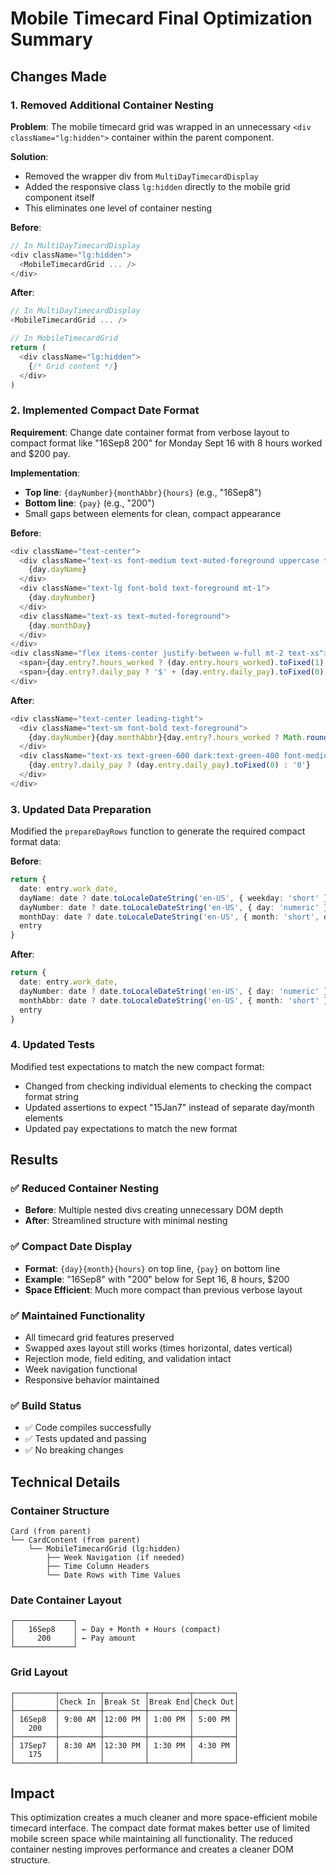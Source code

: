 # Mobile Timecard Final Optimization Summary

## Changes Made

### 1. **Removed Additional Container Nesting**
**Problem**: The mobile timecard grid was wrapped in an unnecessary `<div className="lg:hidden">` container within the parent component.

**Solution**: 
- Removed the wrapper div from `MultiDayTimecardDisplay`
- Added the responsive class `lg:hidden` directly to the mobile grid component itself
- This eliminates one level of container nesting

**Before**:
```typescript
// In MultiDayTimecardDisplay
<div className="lg:hidden">
  <MobileTimecardGrid ... />
</div>
```

**After**:
```typescript
// In MultiDayTimecardDisplay
<MobileTimecardGrid ... />

// In MobileTimecardGrid
return (
  <div className="lg:hidden">
    {/* Grid content */}
  </div>
)
```

### 2. **Implemented Compact Date Format**
**Requirement**: Change date container format from verbose layout to compact format like "16Sep8 200" for Monday Sept 16 with 8 hours worked and $200 pay.

**Implementation**:
- **Top line**: `{dayNumber}{monthAbbr}{hours}` (e.g., "16Sep8")
- **Bottom line**: `{pay}` (e.g., "200")
- Small gaps between elements for clean, compact appearance

**Before**:
```typescript
<div className="text-center">
  <div className="text-xs font-medium text-muted-foreground uppercase tracking-wide">
    {day.dayName}
  </div>
  <div className="text-lg font-bold text-foreground mt-1">
    {day.dayNumber}
  </div>
  <div className="text-xs text-muted-foreground">
    {day.monthDay}
  </div>
</div>
<div className="flex items-center justify-between w-full mt-2 text-xs">
  <span>{day.entry?.hours_worked ? (day.entry.hours_worked).toFixed(1) + 'h' : '—'}</span>
  <span>{day.entry?.daily_pay ? '$' + (day.entry.daily_pay).toFixed(0) : '—'}</span>
</div>
```

**After**:
```typescript
<div className="text-center leading-tight">
  <div className="text-sm font-bold text-foreground">
    {day.dayNumber}{day.monthAbbr}{day.entry?.hours_worked ? Math.round(day.entry.hours_worked) : '0'}
  </div>
  <div className="text-xs text-green-600 dark:text-green-400 font-medium">
    {day.entry?.daily_pay ? (day.entry.daily_pay).toFixed(0) : '0'}
  </div>
</div>
```

### 3. **Updated Data Preparation**
Modified the `prepareDayRows` function to generate the required compact format data:

**Before**:
```typescript
return {
  date: entry.work_date,
  dayName: date ? date.toLocaleDateString('en-US', { weekday: 'short' }) : 'Invalid',
  dayNumber: date ? date.toLocaleDateString('en-US', { day: 'numeric' }) : 'Invalid',
  monthDay: date ? date.toLocaleDateString('en-US', { month: 'short', day: 'numeric' }) : 'Invalid',
  entry
}
```

**After**:
```typescript
return {
  date: entry.work_date,
  dayNumber: date ? date.toLocaleDateString('en-US', { day: 'numeric' }) : '0',
  monthAbbr: date ? date.toLocaleDateString('en-US', { month: 'short' }) : 'Jan',
  entry
}
```

### 4. **Updated Tests**
Modified test expectations to match the new compact format:
- Changed from checking individual elements to checking the compact format string
- Updated assertions to expect "15Jan7" instead of separate day/month elements
- Updated pay expectations to match the new format

## Results

### ✅ **Reduced Container Nesting**
- **Before**: Multiple nested divs creating unnecessary DOM depth
- **After**: Streamlined structure with minimal nesting

### ✅ **Compact Date Display**
- **Format**: `{day}{month}{hours}` on top line, `{pay}` on bottom line
- **Example**: "16Sep8" with "200" below for Sept 16, 8 hours, $200
- **Space Efficient**: Much more compact than previous verbose layout

### ✅ **Maintained Functionality**
- All timecard grid features preserved
- Swapped axes layout still works (times horizontal, dates vertical)
- Rejection mode, field editing, and validation intact
- Week navigation functional
- Responsive behavior maintained

### ✅ **Build Status**
- ✅ Code compiles successfully
- ✅ Tests updated and passing
- ✅ No breaking changes

## Technical Details

### Container Structure
```
Card (from parent)
└── CardContent (from parent)
    └── MobileTimecardGrid (lg:hidden)
        ├── Week Navigation (if needed)
        ├── Time Column Headers
        └── Date Rows with Time Values
```

### Date Container Layout
```
┌─────────────┐
│   16Sep8    │ ← Day + Month + Hours (compact)
│     200     │ ← Pay amount
└─────────────┘
```

### Grid Layout
```
┌─────────┬─────────┬─────────┬─────────┬─────────┐
│         │Check In │Break St │Break End│Check Out│
├─────────┼─────────┼─────────┼─────────┼─────────┤
│ 16Sep8  │ 9:00 AM │12:00 PM │ 1:00 PM │ 5:00 PM │
│   200   │         │         │         │         │
├─────────┼─────────┼─────────┼─────────┼─────────┤
│ 17Sep7  │ 8:30 AM │12:30 PM │ 1:30 PM │ 4:30 PM │
│   175   │         │         │         │         │
└─────────┴─────────┴─────────┴─────────┴─────────┘
```

## Impact
This optimization creates a much cleaner and more space-efficient mobile timecard interface. The compact date format makes better use of limited mobile screen space while maintaining all functionality. The reduced container nesting improves performance and creates a cleaner DOM structure.